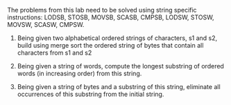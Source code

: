 The problems from this lab need to be solved using string specific instructions: LODSB, STOSB, MOVSB, SCASB, CMPSB, LODSW, STOSW, MOVSW, SCASW, CMPSW.

1. Being given two alphabetical ordered strings of characters, s1 and s2, build using merge sort the ordered string of bytes that contain all characters from s1 and s2

12. Being given a string of words, compute the longest substring of ordered words (in increasing order) from this string.

13. Being given a string of bytes and a substring of this string, eliminate all occurrences of this substring from the initial string.


<!-- 2. A string of doublewords is given. Order in decreasing order the string of the low words (least significant) from these doublewords. The high words (most significant) remain unchanged.
Ex: being given: sir DD 12345678h 1256ABCDh, 12AB4344h
the result will be 1234ABCDh, 12565678h, 12AB4344h.

3. A string of doublewords is given. Order in increasing order the string of the high words (most significant) from these doublewords. The low words (least significant) remain unchanged.
Ex: being given: sir DD 12AB5678h 1256ABCDh, 12344344h
the result will be 12345678h 1256ABCDh, 12AB4344h.

4. Being given two strings of bytes, compute all positions where the second string appears as a substring in the first string.

5. Being given a string of bytes representing a text (succession of words separated by spaces), determine which words are palindromes (meaning may be interpreted the same way in either forward or reverse direction); ex.: "cojoc", "capac" etc.

6. Being given a string of words, obtain the string (of bytes) of the digits in base 10 of each word from this string. Ex.: being given the string: sir DW 12345, 20778, 4596
the result will be 1, 2, 3, 4, 5, 2, 0, 7, 7, 8, 4, 5, 9, 6.

7. A string of bytes 'input' is given together with two additional strings of N bytes each, 'src' and 'dst'. Obtain a new string of bytes called 'output' from the 'input' string, but replacing all the bytes with the value src[i] with the new value dst[i], for all i between 1 and N.

8. Being given a string of bytes, build a string of words which contains in the low bytes of the words the set of distinct characters from the given string and in the high byte of a word it contains the number of occurrences of the low byte of the word in the given byte string.
Ex: given the string: sir DB 2, 4, 2, 5, 2, 2, 4, 4
we should have the result: rez DW 0402h, 0304h, 0105h.

9. Being given a string of doublewords, build another string of doublewords which will include only the doublewords from the given string which have an even number of bits with the value 1.

10. A string of bytes is given. Obtain the mirror image of the binary representation of this string of bytes.
Ex: The byte string is given: s db 01011100b, 10001001b, 11100101b
The result is the string: d db 10100111b, 10010001b, 00111010b.

11. A string of doublewords is given. Compute the string formed by the high bytes of the low words from the elements of the doubleword string and these bytes should be multiple of 10.
Ex: Being given the string: s dd 12345678h, 1A2B3C4Dh, FE98DC76h
The result is the string: d db 3Ch, DCh.

14. Two strings of bytes are given. Parse the shortest string of those two and build a third string which should contain the largest element of the same rank from the two strings and up to the length of the longest string the third string will be filled with 1 and 0, alternatively.

15. A string of words is given. Build two strings of bytes, s1 and s2, in the following way: for each word,
- if the number of bits 1 from the high byte of the word is larger than the number of bits 1 from its low byte, then s1 will contain the high byte and s2 will contain the low byte of the word
- if the number of bits 1 from the high byte of the word is equal to the number of bits 1 from its low byte, then s1 will contain the number of bits 1 from the low byte and s2 will contain 0
- otherwise, s1 will contain the low byte and s2 will contain the high byte of the word. -->
